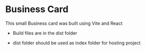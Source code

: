 # Business Card

This small Business card was built using Vite and React

- Build files are in the dist folder

- dist folder should be used as index folder for hosting project
